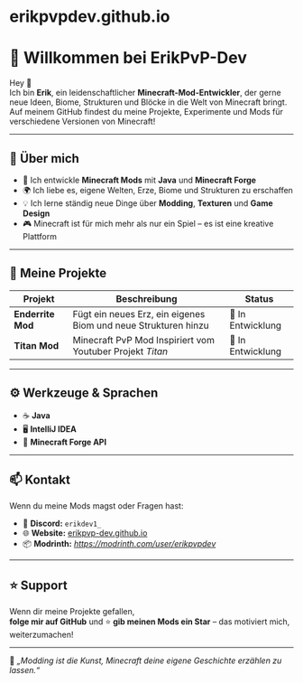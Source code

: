 # erikpvpdev.github.io
# 🧱 Willkommen bei **ErikPvP-Dev**

Hey 👋  
Ich bin **Erik**, ein leidenschaftlicher **Minecraft-Mod-Entwickler**, der gerne neue Ideen, Biome, Strukturen und Blöcke in die Welt von Minecraft bringt.  
Auf meinem GitHub findest du meine Projekte, Experimente und Mods für verschiedene Versionen von Minecraft!

---

## 🧩 Über mich
- 🔨 Ich entwickle **Minecraft Mods** mit **Java** und **Minecraft Forge**
- 🌍 Ich liebe es, eigene Welten, Erze, Biome und Strukturen zu erschaffen
- 💡 Ich lerne ständig neue Dinge über **Modding**, **Texturen** und **Game Design**
- 🎮 Minecraft ist für mich mehr als nur ein Spiel – es ist eine kreative Plattform

---

## 🚀 Meine Projekte
| Projekt | Beschreibung | Status |
|----------|---------------|--------|
| **Enderrite Mod** | Fügt ein neues Erz, ein eigenes Biom und neue Strukturen hinzu | 🔧 In Entwicklung |
| **Titan Mod** | Minecraft PvP Mod Inspiriert vom Youtuber Projekt *Titan*| 🔧 In Entwicklung |

---

## ⚙️ Werkzeuge & Sprachen
- ☕ **Java**
- 🖥️ **IntelliJ IDEA**
- 🧰 **Minecraft Forge API**

---

## 📫 Kontakt
Wenn du meine Mods magst oder Fragen hast:

- 💬 **Discord:** `erikdev1_`
- 🌐 **Website:** [erikpvp-dev.github.io](https://erikpvpdev.github.io)
- 📦 **Modrinth:** *https://modrinth.com/user/erikpvpdev*

---

## ⭐ Support
Wenn dir meine Projekte gefallen,  
**folge mir auf GitHub** und ⭐ **gib meinen Mods ein Star** – das motiviert mich, weiterzumachen!

---

🧠 *„Modding ist die Kunst, Minecraft deine eigene Geschichte erzählen zu lassen.“*
